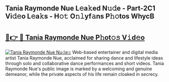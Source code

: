 ## Tania Raymonde Nue L𝚎a𝚔ed N𝚞𝚍e - Part-2C1 Vi𝚍𝚎o L𝚎a𝚔s - H𝚘𝚝 O𝚗𝚕yf𝚊ns P𝚑𝚘tos WhycB

# <h2><a href="http://kf1j5q.oniu.top/?m=Tania+Raymonde+Nue">🔗👉 🔴 Tania Raymonde Nue P𝚑ot𝚘𝚜 V𝚒d𝚎o</a></h2>

[![Tania Raymonde Nue Nu𝚍e𝚜](https://i.imgur.com/0qMVB7G.gif)](http://kf1j5q.oniu.top/?m=Tania+Raymonde+Nue)
Web-based entertainer and digital media artist Tania Raymonde Nue, acclaimed for sharing dance and lifestyle ideas through solo and collaborative dance performances and short videos. Tania Raymonde Nue's public image is marked by a welcoming and genuine demeanor, while the private aspects of his life remain cloaked in secrecy.  
